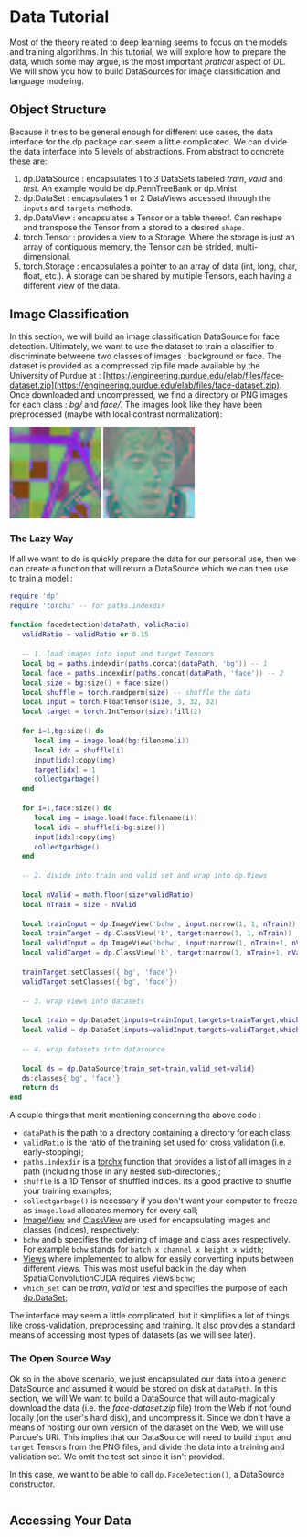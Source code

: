 # Data Tutorial #

Most of the theory related to deep learning seems to focus on the models and training algorithms.
In this tutorial, we will explore how to prepare the data, which some may argue, is the most important *pratical* aspect of DL. 
We will show you how to build DataSources for image classification and language modeling. 

## Object Structure ##

Because it tries to be general enough for different use cases, 
the data interface for the dp package can seem a little complicated. 
We can divide the data interface into 5 levels of abstractions. 
From abstract to concrete these are:
 
 1. dp.DataSource : encapsulates 1 to 3 DataSets labeled *train*, *valid* and *test*. An example would be dp.PennTreeBank or dp.Mnist.
 2. dp.DataSet : encapsulates 1 or 2 DataViews accessed through the `inputs` and `targets` methods.
 3. dp.DataView : encapsulates a Tensor or a table thereof. Can reshape and transpose the Tensor from a stored to a desired `shape`.
 4. torch.Tensor : provides a view to a Storage. Where the storage is just an array of contiguous memory, the Tensor can be strided, multi-dimensional. 
 5. torch.Storage : encapsulates a pointer to an array of data (int, long, char, float, etc.). A storage can be shared by multiple Tensors, each having a different view of the data.

## Image Classification ##

In this section, we will build an image classification DataSource for face detection.
Ultimately, we want to use the dataset to train a classifier to discriminate betweene two classes of images : background or face. 
The dataset is provided as a compressed zip file made available by the University of Purdue at : 
[https://engineering.purdue.edu/elab/files/face-dataset.zip](https://engineering.purdue.edu/elab/files/face-dataset.zip).
Once downloaded and uncompressed, we find a directory or PNG images for each class : *bg/* and *face/*.
The images look like they have been preprocessed (maybe with local contrast normalization):

![Face Detection - Background (upscaled)](image/bg_370.png) 
![Face Detection - Face (upscaled)](image/face_28164.png)

### The Lazy Way ###

If all we want to do is quickly prepare the data for our personal use, 
then we can create a function that will return a DataSource which we 
can then use to train a model :

```lua
require 'dp'
require 'torchx' -- for paths.indexdir

function facedetection(dataPath, validRatio)
   validRatio = validRatio or 0.15

   -- 1. load images into input and target Tensors
   local bg = paths.indexdir(paths.concat(dataPath, 'bg')) -- 1
   local face = paths.indexdir(paths.concat(dataPath, 'face')) -- 2
   local size = bg:size() + face:size()
   local shuffle = torch.randperm(size) -- shuffle the data
   local input = torch.FloatTensor(size, 3, 32, 32)
   local target = torch.IntTensor(size):fill(2)
   
   for i=1,bg:size() do
      local img = image.load(bg:filename(i))
      local idx = shuffle[i]
      input[idx]:copy(img)
      target[idx] = 1
      collectgarbage()
   end
   
   for i=1,face:size() do
      local img = image.load(face:filename(i))
      local idx = shuffle[i+bg:size()]
      input[idx]:copy(img)
      collectgarbage()
   end

   -- 2. divide into train and valid set and wrap into dp.Views

   local nValid = math.floor(size*validRatio)
   local nTrain = size - nValid
   
   local trainInput = dp.ImageView('bchw', input:narrow(1, 1, nTrain))
   local trainTarget = dp.ClassView('b', target:narrow(1, 1, nTrain))
   local validInput = dp.ImageView('bchw', input:narrow(1, nTrain+1, nValid))
   local validTarget = dp.ClassView('b', target:narrow(1, nTrain+1, nValid))

   trainTarget:setClasses({'bg', 'face'})
   validTarget:setClasses({'bg', 'face'})
   
   -- 3. wrap views into datasets
   
   local train = dp.DataSet{inputs=trainInput,targets=trainTarget,which_set='train'}
   local valid = dp.DataSet{inputs=validInput,targets=validTarget,which_set='valid'}
   
   -- 4. wrap datasets into datasource
   
   local ds = dp.DataSource{train_set=train,valid_set=valid}
   ds:classes{'bg', 'face'}
   return ds
end
```

A couple things that merit mentioning concerning the above code :
 
 * `dataPath` is the path to a directory containing a directory for each class;
 * `validRatio` is the ratio of the training set used for cross validation (i.e. early-stopping);
 * `paths.indexdir` is a [torchx](https://github.com/nicholas-leonard/torchx) function that provides a list of all images in a path (including those in any nested sub-directories);
 * `shuffle` is a 1D Tensor of shuffled indices. Its a good practive to shuffle your training examples;
 * `collectgarbage()` is necessary if you don't want your computer to freeze as `image.load` allocates memory for every call;
 * [ImageView](view.md#dp.ImageView) and [ClassView](view.md#dp.ClassView) are used for encapsulating images and classes (indices), respectively: 
  * `bchw` and `b` specifies the ordering of image and class axes respectively. For example `bchw` stands for `batch x channel x height x width`;
  * [Views](view.md#dp.View) where implemented to allow for easily converting inputs between different views. This was most useful back in the day when SpatialConvolutionCUDA requires views `bchw`;
 * `which_set` can be *train*, *valid* or *test* and specifies the purpose of each [dp.DataSet](data.md#dp.DataSet);
 
The interface may seem a little complicated, but it simplifies a lot of things like cross-validation, preprocessing and training.
It also provides a standard means of accessing most types of datasets (as we will see later).
 
### The Open Source Way ###

Ok so in the above scenario, we just encapsulated our data into a generic DataSource and assumed it 
would be stored on disk at `dataPath`. 
In this section, we will  We want to build a DataSource that will auto-magically download the data 
(i.e. the *face-dataset.zip* file) from the Web if not found locally (on the user's hard disk), and uncompress it.
Since we don't have a means of hosting our own version of the dataset on the Web, we will use Purdue's URI.
This implies that our DataSource will need to build `input` and `target` Tensors from the PNG files,
and divide the data into a training and validation set. We omit the test set since it isn't provided.

In this case, we want to be able to call `dp.FaceDetection()`, a DataSource constructor. 

```lua

```

## Accessing Your Data ##


